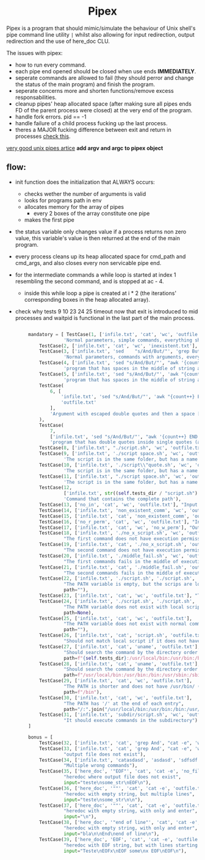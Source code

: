 <h1 align="center"><strong>Pipex</strong></h1>

Pipex is a program that should mimic/simulate the behaviour of Unix shell's pipe command line utility `|` whilst also allowing for input redirection, output redirection and the use of here_doc CLU.

The issues with pipex:

- how to run every command.
- each pipe end opened should be closed when use ends **IMMEDIATELY**.
- seperate commands are allowed to fail (they should perror and change the status of the main program) and finish the program.
- seperate concerns more and shorten functions/remove excess responsabilities.
- cleanup pipes' heap allocated space (after making sure all pipes ends FD of the parent process were closed) at the very end of the program.
- handle fork errors. pid == -1
- handle failure of a child process fucking up the last process.
- theres a MAJOR fucking difference between exit and return in processes [check this](https://stackoverflow.com/questions/66914203/waitpid-hangs-even-though-child-process-is-dead).

[very good unix pipes artice](https://www.rozmichelle.com/pipes-forks-dups/)
**add argv and argc to pipex object**

## flow:

- init function does the initialization that ALWAYS occurs:
  - checks wether the number of arguments is valid
  - looks for programs path in env
  - allocates memory for the array of pipes
    - every 2 boxes of the array constitute one pipe
  - makes the first pipe
- the status variable only changes value if a process returns non zero value, this variable's value is then returned at the end of the main program.
- every process cleans up its heap allocated space for cmd_path and cmd_args, and also closes every non servicable pipe end.
- for the intermediate commands a while loop is started at index 1 resembling the second command, and is stopped at ac - 4.

  - inside this while loop a pipe is created at i \* 2 (the iterations' corresponding boxes in the heap allocated array).

- check why tests 9 10 23 24 25 timeout now that exit is introduced to mid processes and waitpid is functional in the last part of the main process.

```python

		mandatory = [ TestCase(1, ['infile.txt', 'cat', 'wc', 'outfile.txt'],
		             'Normal parameters, simple commands, everything should go ok'),
		    TestCase(2, ['infile.txt', 'cat', 'wc', 'inexistent.txt'], "Output file does not exist"),
		    TestCase(3, ['infile.txt', 'sed    "s/And/But/"', 'grep But', 'outfile.txt'],
		             'Normal parameters, commands with arguments, everything should go ok'),
		    TestCase(4, ['infile.txt', 'sed "s/And/But/"', "awk '{count++} END {print count}'", 'outfile.txt'],
		             'program that has spaces in the middle of string argument with single quotes (awk argument)'),
		    TestCase(5, ['infile.txt', 'sed "s/And/But/"', 'awk "{count++} END {print count}"', 'outfile.txt'],
		             'program that has spaces in the middle of string argument with double quotes (awk argument)'),
		    TestCase(
		        6, [
		            'infile.txt', 'sed "s/And/But/"', 'awk "{count++} END {printf \\"count: %i\\" , count}"',
		            'outfile.txt'
		        ],
		        'Argument with escaped double quotes and then a space [yellow](\\" ,)[/yellow], inside double quotes (awk argument)'
		    ),
		    TestCase(
		        7,
		        ['infile.txt', 'sed "s/And/But/"', "awk '{count++} END {printf \"count: %i\", count}'", 'outfile.txt'],
		        'program that has double quotes inside single quotes (awk argument)'),
		    TestCase(8, ['infile.txt', "./script.sh", 'wc', 'outfile.txt'], 'Command that is in the same folder'),
		    TestCase(9, ['infile.txt', './script space.sh', 'wc', 'outfile.txt'],
		             'The script is in the same folder, but has a name that contains a space'),
		    TestCase(10, ['infile.txt', './script\\"quote.sh', 'wc', 'outfile.txt'],
		             'The script is in the same folder, but has a name that contains an escaped quote'),
		    TestCase(11, ['infile.txt', "./script space.sh", 'wc', 'outfile.txt'],
		             'The script is in the same folder, but has a name that contains a space'),
		    TestCase(12,
		             ['infile.txt', str((self.tests_dir / "script.sh").resolve()), 'wc', 'outfile.txt'],
		             'Command that contains the complete path'),
		    TestCase(13, ['no_in', 'cat', 'wc', 'outfile.txt'], "Input files does not exist"),
		    TestCase(14, ['infile.txt', 'non_existent_comm', 'wc', 'outfile.txt'], "first command does not exist"),
		    TestCase(15, ['infile.txt', 'cat', 'non_existent_comm', 'outfile.txt'], "second command does not exist"),
		    TestCase(16, ['no_r_perm', 'cat', 'wc', 'outfile.txt'], "Input files does not have read permissions"),
		    TestCase(17, ['infile.txt', 'cat', 'wc', 'no_w_perm'], "Output files does not have write permissions"),
		    TestCase(18, ['infile.txt', './no_x_script.sh', 'wc', 'outfile.txt'],
		             "The first command does not have execution permission"),
		    TestCase(19, ['infile.txt', 'cat', './no_x_script.sh', 'outfile.txt'],
		             "The second command does not have execution permission"),
		    TestCase(20, ['infile.txt', './middle_fail.sh', 'wc', 'outfile.txt'],
		             "The first commands fails in the middle of executing, but produces some output"),
		    TestCase(21, ['infile.txt', 'cat', './middle_fail.sh', 'outfile.txt'],
		             "The second commands fails in the middle of executing, but produces some output"),
		    TestCase(22, ['infile.txt', './script.sh', './script.sh', 'outfile.txt'],
		             "The PATH variable is empty, but the scrips are local",
		             path=""),
		    TestCase(23, ['infile.txt', 'cat', 'wc', 'outfile.txt'], "The PATH variable is empty", path=""),
		    TestCase(24, ['infile.txt', './script.sh', './script.sh', 'outfile.txt'],
		             "The PATH variable does not exist with local scripts",
		             path=None),
		    TestCase(25, ['infile.txt', 'cat', 'wc', 'outfile.txt'],
		             "The PATH variable does not exist with normal commands",
		             path=""),
		    TestCase(26, ['infile.txt', 'cat', 'script.sh', 'outfile.txt'],
		             "Should not match local script if it does not have a dot before the name"),
		    TestCase(27, ['infile.txt', 'cat', 'uname', 'outfile.txt'],
		             "Should search the command by the directory order in PATH",
		             path=f"{self.tests_dir}:/usr/local/bin:/usr/bin:/bin:/usr/sbin:/sbin"),
		    TestCase(28, ['infile.txt', 'cat', 'uname', 'outfile.txt'],
		             "Should search the command by the directory order in PATH",
		             path=f"/usr/local/bin:/usr/bin:/bin:/usr/sbin:/sbin:{self.tests_dir}"),
		    TestCase(29, ['infile.txt', 'cat', 'wc', 'outfile.txt'],
		             "The PATH is shorter and does not have /usr/bin/ (and thus wc) in it",
		             path=f"/bin"),
		    TestCase(30, ['infile.txt', 'cat', 'wc', 'outfile.txt'],
		             "The PATH has '/' at the end of each entry",
		             path="/:".join("/usr/local/bin:/usr/bin:/bin:/usr/sbin:/sbin".split(':'))),
		    TestCase(31, ['infile.txt', 'subdir/script.sh', 'wc', 'outfile.txt'],
		             "It should execute commands in the subdirectory")
		]

		bonus = [
		    TestCase(32, ['infile.txt', 'cat', 'grep And', "cat -e", 'wc', 'outfile.txt'], "Multiple commands"),
		    TestCase(33, ['infile.txt', 'cat', 'grep And', "cat -e", 'wc', 'no_file.txt'],
		             "output file does not exist"),
		    TestCase(34, ['infile.txt', 'catasdasd', 'asdasd', 'sdfsdf', 'fsdgss', 'outfile.txt'],
		             "Multiple wrong commands"),
		    TestCase(35, ['here_doc', '"EOF"', 'cat', 'cat -e', 'no_file.txt'],
		             "heredoc where output file does not exist",
		             input="teste\nsome_str\nEOF\n"),
		    TestCase(36, ['here_doc', '""', 'cat', 'cat -e', 'outfile.txt'],
		             "heredoc with empty string, but multiple lines",
		             input="teste\nsome_str\n\n"),
		    TestCase(37, ['here_doc', '""', 'cat', 'cat -e', 'outfile.txt'],
		             "heredoc with empty string, with only and enter",
		             input="\n"),
		    TestCase(38, ['here_doc', '"end of line"', 'cat', 'cat -e', 'outfile.txt'],
		             "heredoc with empty string, with only and enter",
		             input="bla\n\nEnd\nend of line\n"),
		    TestCase(39, ['here_doc', 'EOF', 'cat', 'cat -e', 'outfile.txt'],
		             "heredoc with EOF string, but with lines starting and ending in EOF",
		             input="Teste\nEOFx\nEOF some\nx EOF\nEOF\n"),
```
